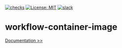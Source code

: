 [![checks](https://github.com/martoc/workflow-container-image/actions/workflows/tag.yml/badge.svg?branch=main&event=push)](https://github.com/martoc/workflow-container-image/actions/workflows/tag.yml)
[![License: MIT](https://img.shields.io/badge/License-MIT-yellow.svg)](https://opensource.org/licenses/MIT)
[![slack](https://img.shields.io/badge/slack-general-brightgreen.svg?logo=slack)](https://app.slack.com/messages/T8L8AAD3M/C8LBHLSVA)

# workflow-container-image

[Documentation >>](./docs/index.md)
